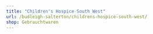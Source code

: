 ```yaml
---
title: "Children's Hospice South West"
url: /budleigh-salterton/childrens-hospice-south-west/
shop: Gebrauchtwaren
---
```

